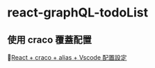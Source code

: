 # react-graphQL-todoList

## 使用 craco 覆蓋配置

[React + craco + alias + Vscode 配置設定](https://hackmd.io/@yellow/S1mlj0yCK)
